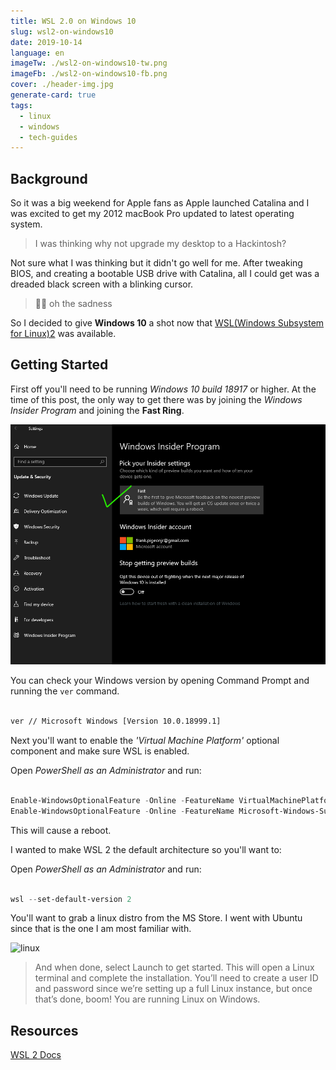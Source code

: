 ```yaml
---
title: WSL 2.0 on Windows 10
slug: wsl2-on-windows10
date: 2019-10-14
language: en
imageTw: ./wsl2-on-windows10-tw.png
imageFb: ./wsl2-on-windows10-fb.png
cover: ./header-img.jpg
generate-card: true
tags:
  - linux
  - windows
  - tech-guides
---
```


## Background

So it was a big weekend for Apple fans as Apple launched Catalina and I was excited to get my 2012 macBook Pro updated to latest operating system.

> I was thinking why not upgrade my desktop to a Hackintosh?

Not sure what I was thinking but it didn't go well for me. After tweaking BIOS,  and creating a bootable USB drive with Catalina, all I could get was a dreaded black screen with a blinking cursor.

> 🤷‍♂ oh the sadness

So I decided to give **Windows 10** a shot now that [WSL(Windows Subsystem for Linux)2](https://docs.microsoft.com/en-us/windows/wsl/wsl2-install) was available.

## Getting Started

First off you'll need to be running *Windows 10 build 18917* or higher. At the time of this post, the only way to get there was by joining the *Windows Insider Program* and joining the **Fast Ring**. 

![windows insider](./insider.png)

You can check your Windows version by opening Command Prompt and running the `ver` command.

```bash

ver // Microsoft Windows [Version 10.0.18999.1]

```


Next you'll want to enable the *'Virtual Machine Platform'* optional component and make sure WSL is enabled.

Open *PowerShell as an Administrator* and run:

```powershell

Enable-WindowsOptionalFeature -Online -FeatureName VirtualMachinePlatform
Enable-WindowsOptionalFeature -Online -FeatureName Microsoft-Windows-Subsystem-Linux

```

This will cause a reboot.

I wanted to make WSL 2 the default architecture so you'll want to: 

Open *PowerShell as an Administrator* and run:

```powershell

wsl --set-default-version 2

```

You'll want to grab a linux distro from the MS Store. I went with Ubuntu since that is the one I am most familiar with.

![linux](https://devblogs.microsoft.com/commandline/wp-content/uploads/sites/33/2019/07/select-distro.png)

> And when done, select Launch to get started. This will open a Linux terminal and complete the installation. You’ll need to create a user ID and password since we’re setting up a full Linux instance, but once that’s done, boom! You are running Linux on Windows.

## Resources

[WSL 2 Docs](https://docs.microsoft.com/en-us/windows/wsl/wsl2-index)

